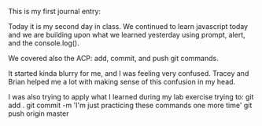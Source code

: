 This is my first journal entry:

Today it is my second day in class. We continued to learn javascript today and we are building upon what we learned yesterday using prompt, alert, and the console.log().

We covered also the ACP: add, commit, and push git commands.

It started kinda blurry for me, and I was feeling very confused. Tracey and Brian helped me a lot with making sense of this confusion in my head.

I was also trying to apply what I learned during my lab exercise trying to:
git add .
git commit -m 'I'm just practicing these commands one more time'
git push origin master
